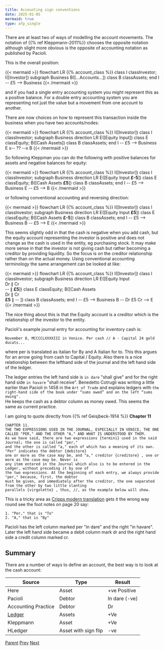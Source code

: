 ```yaml
---
title: Accounting sign conventions
date: 2025-01-05
mermaid: true
type: afp_single
---
```


There are at least two of ways of modelling the account movements. The notation of
{{% ref Kleppmann-2011%}} chooses the opposite notation although slight more obvious is the
opposite of accounting notation as
published by Pacioli.

This is the overall position:

{{< mermaid >}}
flowchart LR
{{% account_class %}}
class I classInvestor;
I([Investor])
subgraph Business
B([...Accounts...])
class B classAssets;
end
I -- £5 --> Business
{{< /mermaid >}}

and if you had a single entry accounting system you might represent this as a positive balance.
For a double entry accounting system you are representing not just the value but a movement from
one account to another.

There are now choices on how to represent this transaction inside the business when you have two accounts/nodes:

{{< mermaid >}}
flowchart LR
{{% account_class %}}
I([Investor])
class I classInvestor;
subgraph Business
direction LR
E([Equity Input])
class E classEquity;
B([Cash Assets])
class B classAssets;
end
I -- £5 --> Business
E x-- ?? --x B
{{< /mermaid >}}

So following Kleppman you can do the following with positive balances for assets and negative
balances for equity:

{{< mermaid >}}
flowchart LR
{{% account_class %}}
I([Investor])
class I classInvestor;
subgraph Business
direction LR
E([Equity Input **£-5**])
class E classEquity;
B([Cash Assets **£5**])
class B classAssets;
end
I -- £5 --> Business
E -- £5 --> B
{{< /mermaid >}}

or following conventional accounting and reversing direction:

{{< mermaid >}}
flowchart LR
{{% account_class %}}
I([Investor])
class I classInvestor;
subgraph Business
direction LR
E([Equity Input **£5**])
class E classEquity;
B([Cash Assets **£-5**])
class B classAssets;
end
I -- £5 --> Business
B -- £5 --> E
{{< /mermaid >}}

This seems slightly odd in that the cash is negative when you add cash, but the equity account
representing the investor is positive and does not change as the cash is used in the entity, eg
purchasing stock. It may make more sense in that the investor is not giving cash but rather
becoming a creditor by providing liquidity. So the focus is on the creditor relationship
rather than on the actual money.
Using conventional accounting terminology the same arrangement can be looked at like:

{{< mermaid >}}
flowchart LR
{{% account_class %}}
I([Investor])
class I classInvestor;
subgraph Business
direction LR
E([Equity Input<br/> Dr ∥ Cr<br/>-- ∥ **£5**])
class E classEquity;
B([Cash Assets<br/> Dr ∥ Cr<br/>**£5** ∥ -- ])
class B classAssets;
end
I -- £5 --> Business
B -- Dr £5 Cr --> E
{{< /mermaid >}}

The nice thing about this is that the Equity account is a creditor which is the relationship
of the investor to the entity.

Pacioli's example journal entry for
accounting for inventory cash is:

`November 8, MCCCCLXXXXIII in Venice.
Per cash // A - Capital 24 gold ducats...`

where per is translated as italian for By and A Italian for to. This this argues for an
arrow going from cash to Capital / Equity. Also there is a nice relationship between the lefthand
side of the journal and the left hand side of the ledger.

The ledger entries the left hand side is `in dare` "shall give" and for the right hand side
`in havare` "shall receive". Benedetto Cotrugli was writing a little earlier than Pacioli in 1458
in the `Art of Trade` and explains ledgers with
`the right-hand side of the book under “sums owed” and on the left “sums owing".`  
He keeps the cash as a debtor column as money owed. This seems the same as current practice.

I am going to quote directly from {{% ref Geisjbeck-1914 %}} **Chapter 11**

```quote
CHAPTER 11.
THE TWO EXPRESSIONS USED IN THE JOURNAL, ESPECIALLY IN VENICE, THE ONE
CALLED "PER," AND THE OTHER "A," AND WHAT IS UNDERSTOOD BY THEM.
As we have said, there are two expressions {termini} used in the said Journal; the one is called "per,"
and the other is called "a," each of which has a meaning of its own. "Per" indicates the debtor {debitore}
one or more as the case may be, and "a," creditor {creditore} , one or more as the case may be. Never is
any item entered in the Journal which also is to be entered in the Ledger, without preceding it by one of
the two expressions. At the beginning of each entry, we always provide "per," because, first, the debtor
must be given, and immediately after the creditor, the one separated from the other by two little slanting
parallels {virgolette} , thus, //, as the example below will show.
```

This is a tricky area as [Cripps modern translation](/afp/references/#Cripps-1994) gets it the wrong way round see the foot notes on page 20 say:

```
1. "Per," that is "To"
2. "A," that is "By"
```

Pacioli has the left column marked per "in dare" and the right "in havare". Later the left hand
side became a debit column mark dr and the right hand side a credit column marked cr.

## Summary

There are a number of ways to define an account, the best way is to look at the cash account:

| Source              | Type                 | Result        |
| ------------------- | -------------------- | ------------- |
| Here                | Asset                | +ve Positive  |
| Pacioli             | Debtor               | In dare (-ve) |
| Accounting Practice | Debtor               | Dr            |
| [Ledger][]          | Assets               | +Ve           |
| Kleppmann           | Asset                | +Ve           |
| HLedger             | Asset with sign flip | -ve           |

[Ledger]: https://ledger-cli.org/doc/ledger3.html#Stating-where-money-goes

[Parent](/afp/movements/) [Prev](/afp/movements/boundaries/) [Next](/afp/movements/graphtheory/)

